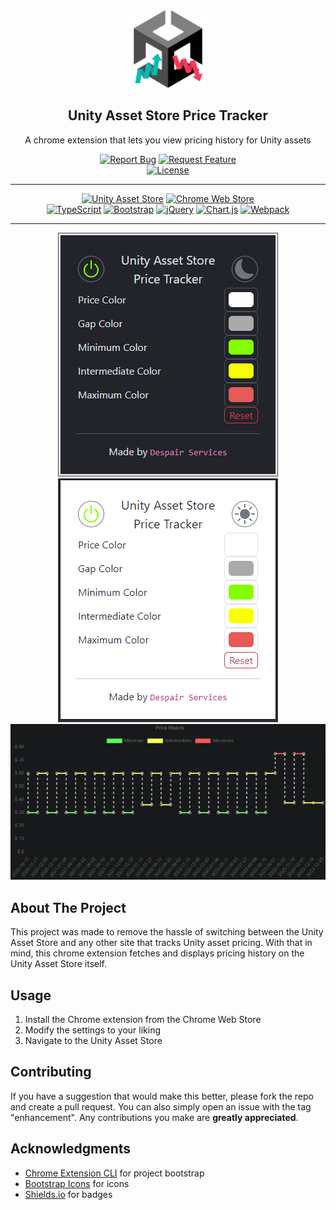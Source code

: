 <!-- PROJECT LOGO -->
<div align="center">
  <img src="private/logo.png" alt="Logo" width="124" height="124">
  <h2>Unity Asset Store Price Tracker</h3>
  <p>A chrome extension that lets you view pricing history for Unity assets</p>
  <div>
    <a href="https://github.com/DespairServices/unity-asset-store-price-tracker/issues"><img alt="Report Bug" src="https://img.shields.io/badge/Report%20Bug-red"></a>
    <a href="https://github.com/DespairServices/unity-asset-store-price-tracker/issues"><img alt="Request Feature" src="https://img.shields.io/badge/Request%20Feature-green"></a>
  </div>
  <a href="https://github.com/DespairServices/unity-asset-store-price-tracker?tab=GPL-2.0-1-ov-file">
    <img alt="License" src="https://img.shields.io/github/license/DespairServices/unity-asset-store-price-tracker">
  </a>
</div>

<!-- PROJECT SHIELDS -->
<hr>
<div align="center">
  <a href="https://assetstore.unity.com/"><img alt="Unity Asset Store" src="https://img.shields.io/badge/Unity%20Asset%20Store-gray?logo=unity"></a>
  <a href="https://chromewebstore.google.com/"><img alt="Chrome Web Store" src="https://img.shields.io/badge/Chrome%20Web%20Store-gray?logo=google%20chrome"></a>
</div>
<div align="center">
  <a href="https://www.typescriptlang.org/"><img alt="TypeScript" src="https://img.shields.io/badge/TypeScript-v5.3.3-blue?logo=typescript"></a>
  <a href="https://getbootstrap.com/"><img alt="Bootstrap" src="https://img.shields.io/badge/Bootstrap-v5.3.2-blue?logo=bootstrap"></a>
  <a href="https://jquery.com/"><img alt="jQuery" src="https://img.shields.io/badge/jQuery-v3.7.1-blue?logo=jquery"></a>
  <a href="https://www.chartjs.org/"><img alt="Chart.js" src="https://img.shields.io/badge/Chart.js-v4.4.1-blue?logo=chart.js"></a>
  <a href="https://webpack.js.org/"><img alt="Webpack" src="https://img.shields.io/badge/Webpack-v5.89.0-blue?logo=webpack"></a>
</div>
<hr>

<!-- PROJECT SHOWCASE -->
<div align="center">
  <img alt="Showcase Dark" src="private/showcase-dark.png">
  <img alt="Showcase Light" src="private/showcase-light.png">
  <img alt="Showcase Graph" src="private/showcase-graph.png">
</div>

<!-- ABOUT THE PROJECT -->
## About The Project

This project was made to remove the hassle of switching between the Unity Asset Store and any other site that tracks Unity asset pricing.
With that in mind, this chrome extension fetches and displays pricing history on the Unity Asset Store itself.

<!-- USAGE -->
## Usage

1.  Install the Chrome extension from the Chrome Web Store
2.  Modify the settings to your liking
3.  Navigate to the Unity Asset Store

<!-- CONTRIBUTING -->
## Contributing

If you have a suggestion that would make this better, please fork the repo and create a pull request.
You can also simply open an issue with the tag "enhancement".
Any contributions you make are **greatly appreciated**.

<!-- ACKNOWLEDGMENTS -->
## Acknowledgments

*   [Chrome Extension CLI](https://github.com/dutiyesh/chrome-extension-cli) for project bootstrap
*   [Bootstrap Icons](https://icons.getbootstrap.com/) for icons
*   [Shields.io](https://shields.io/) for badges
